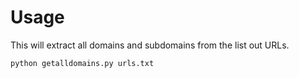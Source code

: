 # Usage


This will extract all domains and subdomains from the list out URLs.

``python getalldomains.py urls.txt``
